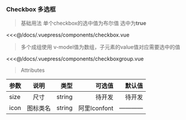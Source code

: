 

### Checkbox 多选框

>基础用法
单个checkbox的选中值为布尔值 选中为**true** 

<checkbox></checkbox>

<<<@/docs/.vuepress/components/checkbox.vue

>多个成组使用 v-model值为数组，子元素的value值对应需要选中的值

<checkboxgroup></checkboxgroup>

<<<@/docs/.vuepress/components/checkboxgroup.vue
>Attributes

| 参数        | 说明           | 类型  | 可选值  |默认值  |
| ------------- |:-------------:| -----:| -----:| -----:|
| size          | 尺寸          | string |待开发 |待开发 |
| icon          | 图标类名      |  string |阿里Iconfont|————|


